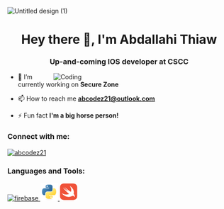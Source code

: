 ![Untitled design (1)](https://user-images.githubusercontent.com/124530691/217661391-8d25f02e-70ce-4e73-9295-de9e13f7ef4d.gif)

<h1 align="center">Hey there 👋, I'm Abdallahi Thiaw</h1>
<h3 align="center">Up-and-coming IOS developer at CSCC</h3>

<img align="right" alt="Coding" width="400" src="https://media3.giphy.com/media/qgQUggAC3Pfv687qPC/giphy.gif?cid=ecf05e47xmbfwds1afyokqulw0h7cb084euoxr6wusvgmmy3&rid=giphy.gif&ct=g">

- 🔭 I’m currently working on **Secure Zone**

- 📫 How to reach me **abcodez21@outlook.com**

- ⚡ Fun fact **I'm a big horse person!**

<h3 align="left">Connect with me:</h3>
<p align="left">
<a href="https://www.linkedin.com/in/abdallahi-thiaw-43952a265" target="blank"><img align="center" src="https://raw.githubusercontent.com/rahuldkjain/github-profile-readme-generator/master/src/images/icons/Social/linked-in-alt.svg" alt="abcodez21" height="30" width="40" /></a>
</p>

<h3 align="left">Languages and Tools:</h3>
<p align="left"> <a href="https://firebase.google.com/" target="_blank" rel="noreferrer"> <img src="https://www.vectorlogo.zone/logos/firebase/firebase-icon.svg" alt="firebase" width="40" height="40"/> </a> <a href="https://www.python.org" target="_blank" rel="noreferrer"> <img src="https://raw.githubusercontent.com/devicons/devicon/master/icons/python/python-original.svg" alt="python" width="40" height="40"/> </a> <a href="https://developer.apple.com/swift/" target="_blank" rel="noreferrer"> <img src="https://raw.githubusercontent.com/devicons/devicon/master/icons/swift/swift-original.svg" alt="swift" width="40" height="40"/> </a> </p>
